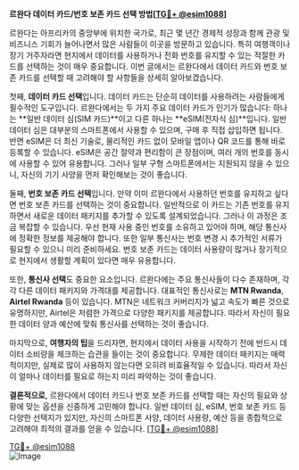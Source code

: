 **르완다 데이터 카드/번호 보존 카드 선택 방법[[TG💪+ @esim1088](https://t.me/s/esim1088)]**

르완다는 아프리카의 중앙부에 위치한 국가로, 최근 몇 년간 경제적 성장과 함께 관광 및 비즈니스 기회가 늘어나면서 많은 사람들이 이곳을 방문하고 있습니다. 특히 여행객이나 장기 거주자라면 현지에서 데이터를 사용하거나 전화 번호를 유지할 수 있는 적절한 카드를 선택하는 것이 매우 중요합니다. 이번 글에서는 르완다에서 데이터 카드와 번호 보존 카드를 선택할 때 고려해야 할 사항들을 상세히 알아보겠습니다.

첫째, **데이터 카드 선택**입니다. 데이터 카드는 단순히 데이터를 사용하려는 사람들에게 필수적인 도구입니다. 르완다에서는 두 가지 주요 데이터 카드가 인기가 많습니다: 하나는 **일반 데이터 심(SIM 카드)**이고 다른 하나는 **eSIM(전자식 심)**입니다. 일반 데이터 심은 대부분의 스마트폰에서 사용할 수 있으며, 구매 후 직접 삽입하면 됩니다. 반면 eSIM은 더 최신 기술로, 물리적인 카드 없이 모바일 앱이나 QR 코드를 통해 바로 등록할 수 있습니다. eSIM은 공간 절약과 편리함이 큰 장점이며, 여러 개의 번호를 동시에 사용할 수 있어 유용합니다. 그러나 일부 구형 스마트폰에서는 지원되지 않을 수 있으니, 자신의 기기 사양을 먼저 확인해보는 것이 좋습니다.

둘째, **번호 보존 카드 선택**입니다. 만약 이미 르완다에서 사용하던 번호를 유지하고 싶다면 번호 보존 카드를 선택하는 것이 중요합니다. 일반적으로 이 카드는 기존 번호를 유지하면서 새로운 데이터 패키지를 추가할 수 있도록 설계되었습니다. 그러나 이 과정은 조금 복잡할 수 있습니다. 우선 현재 사용 중인 번호를 소유하고 있어야 하며, 해당 통신사에 정확한 정보를 제공해야 합니다. 또한 일부 통신사는 번호 변경 시 추가적인 서류가 필요할 수 있으니 미리 준비하세요. 번호 보존 카드는 데이터 사용량이 많거나 장기적으로 현지에서 생활할 계획이 있다면 매우 유용합니다.

또한, **통신사 선택**도 중요한 요소입니다. 르완다에는 주요 통신사들이 다수 존재하며, 각각 다른 데이터 패키지와 가격대를 제공합니다. 대표적인 통신사로는 **MTN Rwanda**, **Airtel Rwanda** 등이 있습니다. MTN은 네트워크 커버리지가 넓고 속도가 빠른 것으로 유명하지만, Airtel은 저렴한 가격으로 다양한 패키지를 제공합니다. 따라서 자신이 필요한 데이터 양과 예산에 맞춰 통신사를 선택하는 것이 좋습니다.

마지막으로, **여행자의 팁**을 드리자면, 현지에서 데이터 사용을 시작하기 전에 반드시 데이터 소비량을 체크하는 습관을 들이는 것이 중요합니다. 무제한 데이터 패키지는 매력적이지만, 실제로 많이 사용하지 않는다면 오히려 비효율적일 수 있습니다. 따라서 자신이 얼마나 데이터를 필요로 하는지 미리 파악하는 것이 좋습니다.

**결론적으로**, 르완다에서 데이터 카드나 번호 보존 카드를 선택할 때는 자신의 필요와 상황에 맞는 옵션을 신중하게 고민해야 합니다. 일반 데이터 심, eSIM, 번호 보존 카드 등 다양한 선택지가 있지만, 자신의 스마트폰 사양, 데이터 사용량, 예산 등을 종합적으로 고려해야 최적의 결과를 얻을 수 있습니다. [[TG💪+ @esim1088](https://t.me/s/esim1088)]

[TG💪+ @esim1088](https://t.me/s/esim1088)  
![Image](https://i.postimg.cc/Y0z9fWf4/image.png)